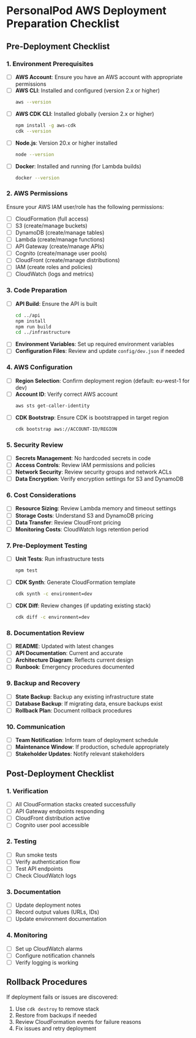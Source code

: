 # PersonalPod AWS Deployment Preparation Checklist

## Pre-Deployment Checklist

### 1. Environment Prerequisites
- [ ] **AWS Account**: Ensure you have an AWS account with appropriate permissions
- [ ] **AWS CLI**: Installed and configured (version 2.x or higher)
  ```bash
  aws --version
  ```
- [ ] **AWS CDK CLI**: Installed globally (version 2.x or higher)
  ```bash
  npm install -g aws-cdk
  cdk --version
  ```
- [ ] **Node.js**: Version 20.x or higher installed
  ```bash
  node --version
  ```
- [ ] **Docker**: Installed and running (for Lambda builds)
  ```bash
  docker --version
  ```

### 2. AWS Permissions
Ensure your AWS IAM user/role has the following permissions:
- [ ] CloudFormation (full access)
- [ ] S3 (create/manage buckets)
- [ ] DynamoDB (create/manage tables)
- [ ] Lambda (create/manage functions)
- [ ] API Gateway (create/manage APIs)
- [ ] Cognito (create/manage user pools)
- [ ] CloudFront (create/manage distributions)
- [ ] IAM (create roles and policies)
- [ ] CloudWatch (logs and metrics)

### 3. Code Preparation
- [ ] **API Build**: Ensure the API is built
  ```bash
  cd ../api
  npm install
  npm run build
  cd ../infrastructure
  ```
- [ ] **Environment Variables**: Set up required environment variables
- [ ] **Configuration Files**: Review and update `config/dev.json` if needed

### 4. AWS Configuration
- [ ] **Region Selection**: Confirm deployment region (default: eu-west-1 for dev)
- [ ] **Account ID**: Verify correct AWS account
  ```bash
  aws sts get-caller-identity
  ```
- [ ] **CDK Bootstrap**: Ensure CDK is bootstrapped in target region
  ```bash
  cdk bootstrap aws://ACCOUNT-ID/REGION
  ```

### 5. Security Review
- [ ] **Secrets Management**: No hardcoded secrets in code
- [ ] **Access Controls**: Review IAM permissions and policies
- [ ] **Network Security**: Review security groups and network ACLs
- [ ] **Data Encryption**: Verify encryption settings for S3 and DynamoDB

### 6. Cost Considerations
- [ ] **Resource Sizing**: Review Lambda memory and timeout settings
- [ ] **Storage Costs**: Understand S3 and DynamoDB pricing
- [ ] **Data Transfer**: Review CloudFront pricing
- [ ] **Monitoring Costs**: CloudWatch logs retention period

### 7. Pre-Deployment Testing
- [ ] **Unit Tests**: Run infrastructure tests
  ```bash
  npm test
  ```
- [ ] **CDK Synth**: Generate CloudFormation template
  ```bash
  cdk synth -c environment=dev
  ```
- [ ] **CDK Diff**: Review changes (if updating existing stack)
  ```bash
  cdk diff -c environment=dev
  ```

### 8. Documentation Review
- [ ] **README**: Updated with latest changes
- [ ] **API Documentation**: Current and accurate
- [ ] **Architecture Diagram**: Reflects current design
- [ ] **Runbook**: Emergency procedures documented

### 9. Backup and Recovery
- [ ] **State Backup**: Backup any existing infrastructure state
- [ ] **Database Backup**: If migrating data, ensure backups exist
- [ ] **Rollback Plan**: Document rollback procedures

### 10. Communication
- [ ] **Team Notification**: Inform team of deployment schedule
- [ ] **Maintenance Window**: If production, schedule appropriately
- [ ] **Stakeholder Updates**: Notify relevant stakeholders

## Post-Deployment Checklist

### 1. Verification
- [ ] All CloudFormation stacks created successfully
- [ ] API Gateway endpoints responding
- [ ] CloudFront distribution active
- [ ] Cognito user pool accessible

### 2. Testing
- [ ] Run smoke tests
- [ ] Verify authentication flow
- [ ] Test API endpoints
- [ ] Check CloudWatch logs

### 3. Documentation
- [ ] Update deployment notes
- [ ] Record output values (URLs, IDs)
- [ ] Update environment documentation

### 4. Monitoring
- [ ] Set up CloudWatch alarms
- [ ] Configure notification channels
- [ ] Verify logging is working

## Rollback Procedures
If deployment fails or issues are discovered:
1. Use `cdk destroy` to remove stack
2. Restore from backups if needed
3. Review CloudFormation events for failure reasons
4. Fix issues and retry deployment